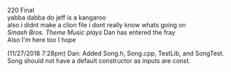 220 Final<br/>
yabba dabba do jeff is a kangaroo<br/>
also i didnt make a clion file i dont really know whats going on<br/>
*Smash Bros. Theme Music plays* Dan has entered the fray<br/>
Also I'm here too I hope<br/>

(11/27/2018 7:28pm) Dan: Added Song.h, Song.cpp, TestLib, and SongTest. Song should not have a default constructor as inputs are const.